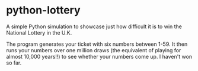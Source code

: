 # python-lottery

A simple Python simulation to showcase just how difficult it is to win the National Lottery in the U.K.

The program generates your ticket with six numbers between 1-59. It then runs your numbers over one million draws (the equivalent of playing for almost 10,000 years!!) to see whether your numbers come up. I haven't won so far.

